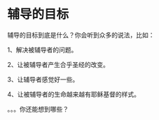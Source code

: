 # 辅导的目标



<p>辅导的目标到底是什么？你会听到众多的说法，比如：</p>

<p>1、解决被辅导者的问题。</p>

<p>2、让被辅导者产生合乎圣经的改变。</p>

<p>3、让辅导者感觉好一些。</p>

<p>4、让被辅导者的生命越来越有耶稣基督的样式。</p>

<p>。。。你还能想到哪些？</p>

<p>&nbsp;</p>